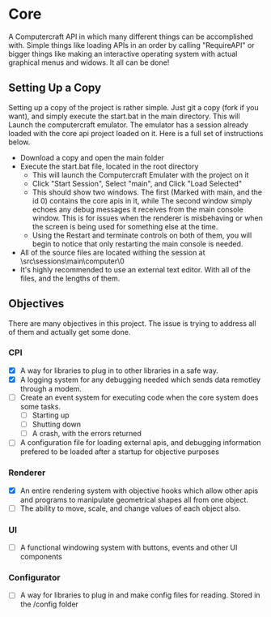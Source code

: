 # Core
A Computercraft API in which many different things can be accomplished with. Simple things like loading APIs in an order by calling "RequireAPI" or bigger things like making an interactive operating system with actual graphical menus and widows. It all can be done!

## Setting Up a Copy
Setting up a copy of the project is rather simple. Just git a copy (fork if you want), and simply execute the start.bat in the main directory. This will Launch the computercraft emulator. The emulator has a session already loaded with the core api project loaded on it. Here is a full set of instructions below.
* Download a copy and open the main folder
* Execute the start.bat file, located in the root directory
  * This will launch the Computercraft Emulater with the project on it
  * Click "Start Session", Select "main", and Click "Load Selected"
  * This should show two windows. The first (Marked with main, and the id 0) contains the core apis in it, while The second window simply echoes any debug messages it receives from the main console window. This is for issues when the renderer is misbehaving or when the screen is being used for something else at the time.
  * Using the Restart and terminate controls on both of them, you will begin to notice that only restarting the main console is needed.
* All of the source files are located withing the session at \src\sessions\main\computer\0
* It's highly recommended to use an external text editor. With all of the files, and the lengths of them.

## Objectives
There are many objectives in this project. The issue is trying to address all of them and actually get some done.
### CPI
- [x] A way for libraries to plug in to other libraries in a safe way.
- [x] A logging system for any debugging needed which sends data remotley through a modem.
- [ ] Create an event system for executing code when the core system does some tasks.
  - [ ] Starting up
  - [ ] Shutting down
  - [ ] A crash, with the errors returned
- [ ] A configuration file for loading external apis, and debugging information prefered to be loaded after a startup for objective purposes

### Renderer
- [x] An entire rendering system with objective hooks which allow other apis and programs to manipulate geometrical shapes all from one object.
- [ ] The ability to move, scale, and change values of each object also.

### UI
- [ ] A functional windowing system with buttons, events and other UI components

### Configurator
- [ ] A way for libraries to plug in and make config files for reading. Stored in the /config folder
